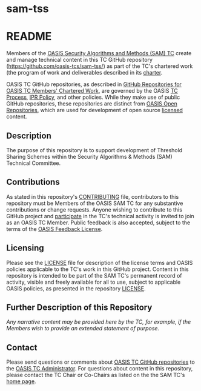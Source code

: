 # sam-tss
# README

Members of the [OASIS Security Algorithms and Methods (SAM) TC](https://www.oasis-open.org/committees/sam/) create and manage technical content in this TC GitHub repository (https://github.com/oasis-tcs/sam-tss/) as part of the TC's chartered work (the program of work and deliverables described in its [charter](https://www.oasis-open.org/committees/sam/charter.php).

OASIS TC GitHub repositories, as described in [GitHub Repositories for OASIS TC Members' Chartered Work](https://www.oasis-open.org/resources/tcadmin/github-repositories-for-oasis-tc-members-chartered-work), are governed by the OASIS [TC Process](https://www.oasis-open.org/policies-guidelines/tc-process), [IPR Policy](https://www.oasis-open.org/policies-guidelines/ipr), and other policies. While they make use of public GitHub repositories, these repositories are distinct from [OASIS Open Repositories](https://www.oasis-open.org/resources/open-repositories), which are used for development of open source [licensed](https://www.oasis-open.org/resources/open-repositories/licenses) content.

## Description

The purpose of this repository is to support development of Threshold Sharing Schemes within the Security Algorithms & Methods (SAM) Technical Committee. 

## Contributions

As stated in this repository's [CONTRIBUTING](https://github.com/oasis-tcs/sam-tss/blob/master/CONTRIBUTING.md) file, contributors to this repository must be Members of the OASIS SAM TC for any substantive contributions or change requests. Anyone wishing to contribute to this GitHub project and [participate](https://www.oasis-open.org/join/participation-instructions) in the TC's technical activity is invited to join as an OASIS TC Member. Public feedback is also accepted, subject to the terms of the [OASIS Feedback License](https://www.oasis-open.org/policies-guidelines/ipr#appendixa). 

## Licensing

Please see the [LICENSE](https://github.com/oasis-tcs/sam-tss/blob/master/LICENSE.md) file for description of the license terms and OASIS policies applicable to the TC's work in this GitHub project. Content in this repository is intended to be part of the SAM TC's permanent record of activity, visible and freely available for all to use, subject to applicable OASIS policies, as presented in the repository [LICENSE](https://github.com/oasis-tcs/sam-tss/blob/master/LICENSE.md). 

## Further Description of this Repository

*Any narrative content may be provided here by the TC, for example, if the Members wish to provide an extended statement of purpose.*

## Contact

Please send questions or comments about [OASIS TC GitHub repositories](https://www.oasis-open.org/resources/tcadmin/github-repositories-for-oasis-tc-members-chartered-work) to the [OASIS TC Administrator](mailto:tc-admin@oasis-open.org).  For questions about content in this repository, please contact the TC Chair or Co-Chairs as listed on the the SAM TC's [home page](https://www.oasis-open.org/committees/sam/).
